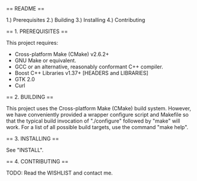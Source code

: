 == README ==

 1.) Prerequisites
 2.) Building
 3.) Installing
 4.) Contributing

== 1. PREREQUISITES ==

 This project requires:
  * Cross-platform Make (CMake) v2.6.2+
  * GNU Make or equivalent.
  * GCC or an alternative, reasonably conformant C++ compiler.
  * Boost C++ Libraries v1.37+ [HEADERS and LIBRARIES]
  * GTK 2.0
  * Curl

== 2. BUILDING ==

 This project uses the Cross-platform Make (CMake) build system. However, we
 have conveniently provided a wrapper configure script and Makefile so that
 the typical build invocation of "./configure" followed by "make" will work.
 For a list of all possible build targets, use the command "make help".

== 3. INSTALLING ==

 See "INSTALL".

== 4. CONTRIBUTING ==

 TODO: Read the WISHLIST and contact me.
